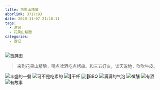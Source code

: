 ```yaml
---
title: 花果山精酿
abbrlink: 3717c93
date: 2020-11-07 21:10:11
tags:
  - 游记
  - 花果山精酿
categories:
  - 游记
---
```


![首屏图](https://s11.ax1x.com/2024/02/29/pFwHuPf.jpg)

<!-- more -->

> 来到花果山精酿，喝点啤酒吃点烤串。和三五好友，谈天说地，吹吹牛皮。

![丰盛的一餐](https://s11.ax1x.com/2024/03/02/pF0rB36.jpg)
![可不是吃素的](https://s11.ax1x.com/2024/03/02/pF0rDgK.jpg)
![🍺干杯](https://s11.ax1x.com/2024/03/02/pF0rrjO.jpg)
![🍢BBQ](https://s11.ax1x.com/2024/03/02/pF0ryuD.jpg)
![满满的气泡](https://s11.ax1x.com/2024/03/02/pF0r6De.jpg)
![微醺](https://s11.ax1x.com/2024/03/02/pF0r2Ed.jpg)
![有酒](https://s11.ax1x.com/2024/03/02/pF0rcHH.jpg)
![有故事](https://s11.ax1x.com/2024/03/02/pF0rRUA.jpg)
